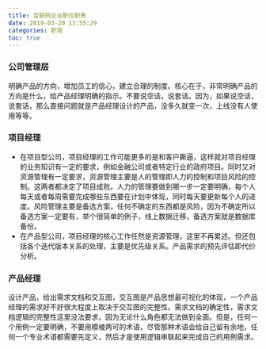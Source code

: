 ```yaml
---
title: 互联网企业职位职责
date: 2019-03-20 13:55:29 
categories: 职场
toc: true
---
```


### 公司管理层
明确产品的方向，增加员工的信心，建立合理的制度。核心在于，非常明确产品的方向是什么，给产品经理明确的指示。不要说空话，说套话。因为，如果说空话，说套话，那么直接问题就是产品经理设计的产品，没多久就变一次，上线没有人使用等等。

### 项目经理
* 在项目型公司，项目经理的工作可能更多的是和客户撕逼，这样就对项目经理的业务知识有一定的要求，例如金融公司或者特定行业的政府项目。同时又对资源管理有一定要求，资源管理主要是人的管理即人力的控制和项目风险的控制。这两者都决定了项目成败。人力的管理要做到哪一步一定要明确，每个人每天或者每周需要完成哪些东西要在计划中体现，同时每天要更新每个人的进度。风险管理主要是备选方案，任何不确定的东西都是风险，因为不确定所以备选方案一定要有，举个很简单的例子，线上数据迁移，备选方案就是数据库备份。
* 在产品型公司，项目经理的核心工作任然是资源管理，这里不再累述。但还包括各个迭代版本关系的处理，主要是优先级关系。产品需求的预先评估即代价分析。

### 产品经理
设计产品，给出需求文档和交互图，交互图是产品思想最可视化的体现，一个产品经理的需求好不好很大程度上取决于交互图的完整性。需求文档的确定性，需求文档逻辑的完整性这里没法要求，因为无论什么角色都无法做到全面。但是，任何一个用例一定要明确，不要用模棱两可的术语，尽管那种术语会给自己留有余地，任何一个专业术语都需要先定义，然后才是使用逻辑串联起来完成自己的用例需求。

